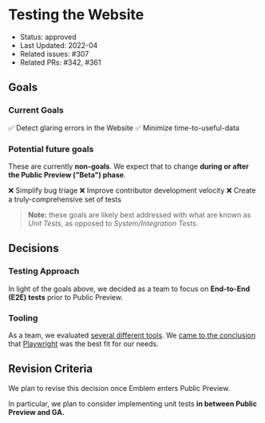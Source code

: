 # Testing the Website

 - Status: approved
 - Last Updated: 2022-04
 - Related issues: #307
 - Related PRs: #342, #361

## Goals

### Current Goals

✅ Detect glaring errors in the Website
✅ Minimize time-to-useful-data

### Potential future goals

These are currently **non-goals**. We expect that to change **during or after the Public Preview ("Beta") phase**.

❌ Simplify bug triage
❌ Improve contributor development velocity
❌ Create a truly-comprehensive set of tests

> **Note:** these goals are likely best addressed with what are known as _Unit Tests_, as opposed to _System/Integration Tests_.

## Decisions

### Testing Approach

In light of the goals above, we decided as a team to focus on **End-to-End (E2E) tests** prior to Public Preview.

### Tooling

As a team, we evaluated [several different tools](https://modern-web.dev/docs/test-runner/browser-launchers/overview/). We [came to the conclusion](https://github.com/GoogleCloudPlatform/emblem/issues/307#issuecomment-1111508110) that [Playwright](https://playwright.dev) was the best fit for our needs.

## Revision Criteria

We plan to revise this decision once Emblem enters Public Preview.

In particular, we plan to consider implementing unit tests **in between Public Preview and GA.**

